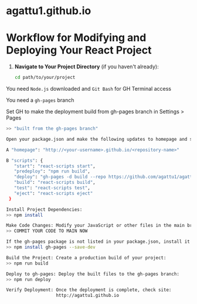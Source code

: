 # agattu1.github.io


# Workflow for Modifying and Deploying Your React Project



1. **Navigate to Your Project Directory** (if you haven't already):
   ```bash
   cd path/to/your/project

You need `Node.js` downloaded and `Git Bash` for GH Terminal access

You need a `gh-pages` branch

Set GH to make the deployment build from gh-pages branch in Settings > Pages
 ```bash
>> "built from the gh-pages branch"

Open your package.json and make the following updates to homepage and scripts:

A "homepage": "http://<your-username>.github.io/<repository-name>"

B "scripts": {
    "start": "react-scripts start",
    "predeploy": "npm run build",
    "deploy": "gh-pages -d build --repo https://github.com/agattu1/agattu1.github.io.git",
    "build": "react-scripts build",
    "test": "react-scripts test",
    "eject": "react-scripts eject"
  }

Install Project Dependencies:
>> npm install

Make Code Changes: Modify your JavaScript or other files in the main branch as needed.
>> COMMIT YOUR CODE TO MAIN NOW

If the gh-pages package is not listed in your package.json, install it as a dev dependency:
>> npm install gh-pages --save-dev

Build the Project: Create a production build of your project:
>> npm run build

Deploy to gh-pages: Deploy the built files to the gh-pages branch:
>> npm run deploy

Verify Deployment: Once the deployment is complete, check site:
                    http://agattu1.github.io